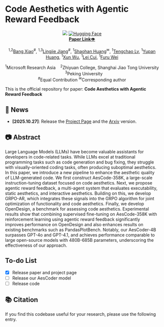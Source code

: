 # Code Aesthetics with Agentic Reward Feedback
<div align="center">
<a href='https://bangx7.github.io/code-aesthetics/'><img src='https://img.shields.io/badge/Project-Page-Green'></a>
  <a href="https://huggingface.co/SamuelBang/AesCoder-4B"><img alt="Hugging Face"
    src="https://img.shields.io/badge/%F0%9F%A4%97%20Hugging%20Face-Model-ffc107?color=ffc107&logoColor=white"/></a>
  <br>
  <a href="https://arxiv.org/"><b>Paper Link</b>👁️</a>
</div>
<div align="center">
<p>
<sup>1,2</sup><a href="https://bangx7.github.io" target="_blank">Bang Xiao</a><sup>#</sup>,</span>
                <span class="author-block">
                  <sup>1,3</sup><a href="https://github.com/JackLingjie" target="_blank">Lingjie Jiang</a><sup>#</sup>,</span>
                  <span class="author-block">
                    <sup>1</sup><a href="https://www.microsoft.com/en-us/research/people/shaohanh/" target="_blank">Shaohan Huang</a><sup>✉</sup>,</span>
                    <span class="author-block">
                      <sup>1</sup><a href="https://www.microsoft.com/en-us/research/people/tengchaolv/" target="_blank">Tengchao Lv</a>,
                    </span>
                    <span class="author-block">
                      <sup>1</sup><a href="https://www.microsoft.com/en-us/research/people/yupanhuang/" target="_blank">Yupan Huang</a>,
                    </span>
                    <span class="author-block">
                      <sup>1</sup><a href="https://yushuiwx.github.io/" target="_blank">Xun Wu</a>,
                    </span>
                    <span class="author-block">
                      <sup>1</sup><a href="https://www.microsoft.com/en-us/research/people/lecu/" target="_blank">Lei Cui</a>,
                    </span>
                    <span class="author-block">
                      <sup>1</sup><a href="https://www.microsoft.com/en-us/research/people/fuwei/" target="_blank">Furu Wei</a>
                    </span>
</p>
  <p>
    <sup>1</sup>Microsoft Research Asia &nbsp;&nbsp;
    <sup>2</sup>Zhiyuan College, Shanghai Jiao Tong University &nbsp;&nbsp;
    <sup>3</sup>Peking University<br>
    <sup>#</sup>Equal Contribution
    <sup>✉</sup>Corresponding author
  </p>
</div>

This is the official repository for paper: **Code Aesthetics with Agentic Reward Feedback**

## 🎉 News
- __[2025.10.27]__: Release the [Project Page](https://bangx7.github.io/code-aesthetics/) and the [Arxiv](https://arxiv.org/pdf/2510.13809) version.

## 📷 Abstract
Large Language Models (LLMs) have become valuable assistants for developers in code-related tasks. While LLMs excel at traditional programming tasks such as code generation and bug fixing, they struggle with visually-oriented coding tasks, often producing suboptimal aesthetics. In this paper, we introduce a new pipeline to enhance the aesthetic quality of LLM-generated code. We first construct AesCode-358K, a large-scale instruction-tuning dataset focused on code aesthetics. Next, we propose agentic reward feedback, a multi-agent system that evaluates executability, static aesthetics, and interactive aesthetics. Building on this, we develop GRPO-AR, which integrates these signals into the GRPO algorithm for joint optimization of functionality and code aesthetics. Finally, we develop OpenDesign, a benchmark for assessing code aesthetics. Experimental results show that combining supervised fine-tuning on AesCode-358K with reinforcement learning using agentic reward feedback significantly improves performance on OpenDesign and also enhances results on existing benchmarks such as PandasPlotBench. Notably, our AesCoder-4B surpasses GPT-4o and GPT-4.1, and achieves performance comparable to large open-source models with 480B-685B parameters, underscoring the effectiveness of our approach.


## To-do List
- [x] Release paper and project page
- [ ] Release our AesCoder model
- [ ] Release code

## &#x1F4DA; Citation
If you find this codebase useful for your research, please use the following entry.
```BibTeX

```